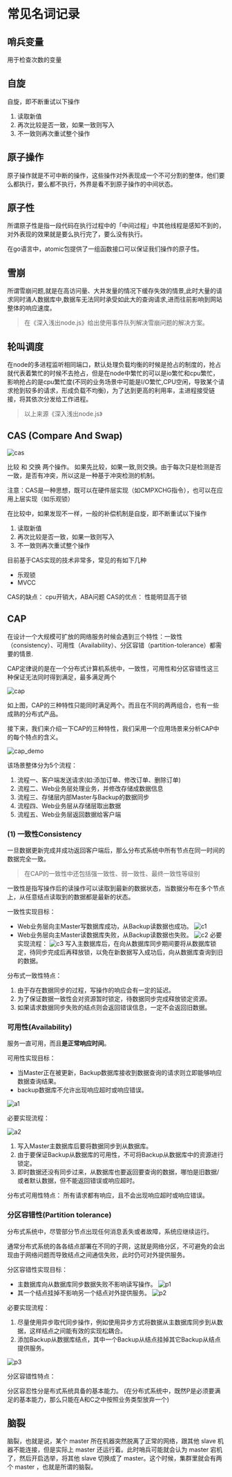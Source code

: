 # 常见名词记录

## 哨兵变量

用于检查次数的变量

## 自旋

自旋，即不断重试以下操作 

1. 读取新值 
2. 再次比较是否一致，如果一致则写入 
3. 不一致则再次重试整个操作


## 原子操作

原子操作就是不可中断的操作，这些操作对外表现成一个不可分割的整体，他们要么都执行，要么都不执行，外界是看不到原子操作的中间状态。

## 原子性

所谓原子性是指一段代码在执行过程中的「中间过程」中其他线程是感知不到的，对外表现的效果就是要么执行完了，要么没有执行。

在go语言中，atomic包提供了一组函数接口可以保证我们操作的原子性。

## 雪崩

所谓雪崩问题,就是在高访问量、大并发量的情况下缓存失效的情景,此时大量的请求同时涌人数据库中,数据车无法同时承受如此大的查询请求,进而往前影响到网站整体的响应速度。

> 在《深入浅出node.js》给出使用事件队列解决雪崩问题的解决方案。


## 轮叫调度

在node的多进程监听相同端口，默认处理负载均衡的时候是抢占的制度的，抢占就代表着繁忙的时候不去抢占，但是在node中繁忙的可以是io繁忙和cpu繁忙，影响抢占的是cpu繁忙度(不同的业务场景中可能是I/O繁忙,CPU空闲，导致某个请求抢到较多的请求，形成负载不均衡)，为了达到更高的利用率，主进程接受链接，将其依次分发给工作进程。
> 以上来源《深入浅出node.js》
>



## CAS (Compare And Swap)

![cas](/study/imgs/cas.webp)

比较 和 交换 两个操作。  如果先比较，如果一致,则交换。由于每次只是检测是否一致，是否有冲突，所以这是一种基于冲突检测的机制。

注意：CAS是一种思想，既可以在硬件层实现（如CMPXCHG指令），也可以在应用上层实现（如乐观锁）

在比较中，如果发现不一样，一般的补偿机制是自旋，即不断重试以下操作 
1. 读取新值 
2. 再次比较是否一致，如果一致则写入
3. 不一致则再次重试整个操作

目前基于CAS实现的技术非常多，常见的有如下几种
- 乐观锁
- MVCC


CAS的缺点： cpu开销大，ABA问题
CAS的优点： 性能明显高于锁

## CAP

在设计一个大规模可扩放的网络服务时候会遇到三个特性：一致性（consistency）、可用性（Availability）、分区容错（partition-tolerance）都需要的情景.

​CAP定律说的是在一个分布式计算机系统中，一致性，可用性和分区容错性这三种保证无法同时得到满足，最多满足两个

![cap](/study/imgs/cap.webp)

如上图，CAP的三种特性只能同时满足两个。而且在不同的两两组合，也有一些成熟的分布式产品。

接下来，我们来介绍一下CAP的三种特性，我们采用一个应用场景来分析CAP中的每个特点的含义。

![cap_demo](/study/imgs/cap_web.webp)

该场景整体分为5个流程：

1. 流程一、客户端发送请求(如:添加订单、修改订单、删除订单)
2. 流程二、Web业务层处理业务，并修改存储成数据信息
3. 流程三、存储层内部Master与Backup的数据同步
4. 流程四、Web业务层从存储层取出数据
5. 流程五、Web业务层返回数据给客户端

### (1) 一致性Consistency

一旦数据更新完成并成功返回客户端后，那么分布式系统中所有节点在同一时间的数据完全一致。

> 在CAP的一致性中还包括强一致性、弱一致性、最终一致性等级别

一致性是指写操作后的读操作可以读取到最新的数据状态，当数据分布在多个节点上，从任意结点读取到的数据都是最新的状态。

一致性实现目标：

- Web业务层向主Master写数据库成功，从Backup读数据也成功。
  ![c1](/study/imgs/c1.webp)
- Web业务层向主Master读数据库失败，从Backup读数据也失败。
  ![c2](/study/imgs/c2.webp)
  必要实现流程：
  ![c3](/study/imgs/c3.webp)
写入主数据库后，在向从数据库同步期间要将从数据库锁定，待同步完成后再释放锁，以免在新数据写入成功后，向从数据库查询到旧的数据。

分布式一致性特点：

1. 由于存在数据同步的过程，写操作的响应会有一定的延迟。
2. 为了保证数据一致性会对资源暂时锁定，待数据同步完成释放锁定资源。
3. 如果请求数据同步失败的结点则会返回错误信息，一定不会返回旧数据。


### 可用性(Availability)

服务一直可用，而且**是正常响应时间**。

可用性实现目标：

- 当Master正在被更新，Backup数据库接收到数据查询的请求则立即能够响应数据查询结果。
- backup数据库不允许出现响应超时或响应错误。

![a1](/study/imgs/a1.webp)

必要实现流程：

![a2](/study/imgs/a2.webp)

1. 写入Master主数据库后要将数据同步到从数据库。
2. 由于要保证Backup从数据库的可用性，不可将Backup从数据库中的资源进行锁定。
3. 即时数据还没有同步过来，从数据库也要返回要查询的数据，哪怕是旧数据/或者默认数据，但不能返回错误或响应超时。

分布式可用性特点：
所有请求都有响应，且不会出现响应超时或响应错误。

### 分区容错性(Partition tolerance)


分布式系统中，尽管部分节点出现任何消息丢失或者故障，系统应继续运行。

通常分布式系统的各各结点部署在不同的子网，这就是网络分区，不可避免的会出现由于网络问题而导致结点之间通信失败，此时仍可对外提供服务。


分区容错性实现目标：

- 主数据库向从数据库同步数据失败不影响读写操作。
  ![p1](/study/imgs/p1.webp)
- 其一个结点挂掉不影响另一个结点对外提供服务。
  ![p2](/study/imgs/p2.webp)

必要实现流程：

1. 尽量使用异步取代同步操作，例如使用异步方式将数据从主数据库同步到从数据，这样结点之间能有效的实现松耦合。
2. 添加Backup从数据库结点，其中一个Backup从结点挂掉其它Backup从结点提供服务。

![p3](/study/imgs/p3.webp)

分区容错性特点：

分区容忍性分是布式系统具备的基本能力。 (在分布式系统中，既然P是必须要满足的基本能力，那么只能在A和C之中按照业务类型放弃一个)





## 脑裂

脑裂，也就是说，某个 master 所在机器突然脱离了正常的网络，跟其他 slave 机器不能连接，但是实际上 master 还运行着。此时哨兵可能就会认为 master 宕机了，然后开启选举，将其他 slave 切换成了 master。这个时候，集群里就会有两个 master ，也就是所谓的脑裂。


